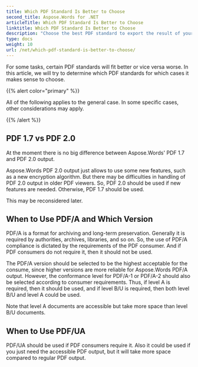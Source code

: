 ```yaml
---
title: Which PDF Standard Is Better to Choose
second_title: Aspose.Words for .NET
articleTitle: Which PDF Standard Is Better to Choose
linktitle: Which PDF Standard Is Better to Choose
description: "Choose the best PDF standard to export the result of your programming task in C#. Which PDF standard is better – PDF 1.7, PDF 2.0, PDF/A-1, PDF/A-2, or PDF/UA."
type: docs
weight: 10
url: /net/which-pdf-standard-is-better-to-choose/
---
```


For some tasks, certain PDF standards will fit better or vice versa worse. In this article, we will try to determine which PDF standards for which cases it makes sense to choose.

{{% alert color="primary" %}}

All of the following applies to the general case. In some specific cases, other considerations may apply.

{{% /alert %}}

## PDF 1.7 vs PDF 2.0

At the moment there is no big difference between Aspose.Words' PDF 1.7 and PDF 2.0 output.

Aspose.Words PDF 2.0 output just allows to use some new features, such as a new encryption algorithm. But there may be difficulties in handling of PDF 2.0 output in older PDF viewers. So, PDF 2.0 should be used if new features are needed. Otherwise, PDF 1.7 should be used.

This may be reconsidered later.

## When to Use PDF/A and Which Version

PDF/A is a format for archiving and long-term preservation. Generally it is required by authorities, archives, libraries, and so on. So, the use of PDF/A compliance is dictated by the requirements of the PDF consumer. And if PDF consumers do not require it, then it should not be used.

The PDF/A version should be selected to be the highest acceptable for the consume, since higher versions are more reliable for Aspose.Words PDF/A output. However, the conformance level for PDF/A-1 or PDF/A-2 should also be selected according to consumer requirements. Thus, if level A is required, then it should be used, and if level B/U is required, then both level B/U and level A could be used.

Note that level A documents are accessible but take more space than level B/U documents.

## When to Use PDF/UA

PDF/UA should be used if PDF consumers require it. Also it could be used if you just need the accessible PDF output, but it will take more space compared to regular PDF output.